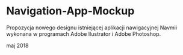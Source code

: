 # Navigation-App-Mockup

Propozycja nowego designu istniejącej aplikacji nawigacyjnej Navmii wykonana w programach Adobe Ilustrator i Adobe Photoshop.

maj 2018
